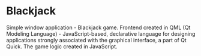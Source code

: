 # Blackjack
Simple window application - Blackjack game. Frontend created in QML (Qt Modeling Language) - JavaScript-based, declarative language for designing applications strongly associated with the graphical interface, a part of Qt Quick. The game logic created in JavaScript.
